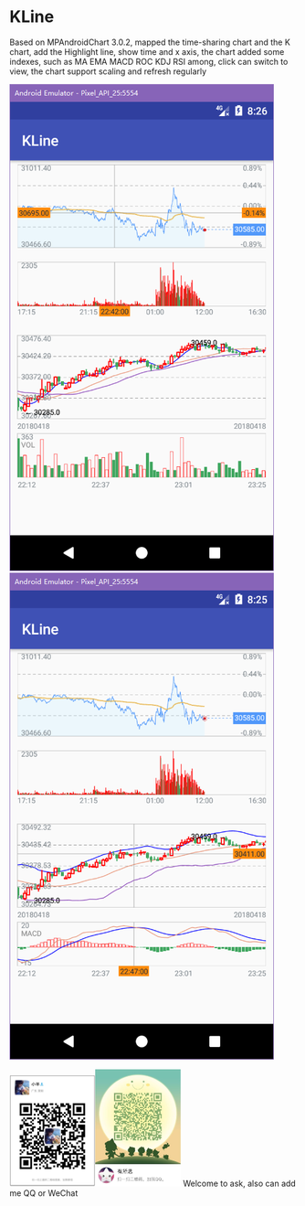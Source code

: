 # KLine
Based on MPAndroidChart 3.0.2, mapped the time-sharing chart and the K chart, add the Highlight line, show time and x axis, the chart added some indexes, such as MA EMA MACD ROC KDJ RSI among, click can switch to view, the chart support scaling and refresh regularly

![Image text](https://raw.githubusercontent.com/chlseeky/KLine/master/Screenshots/20180422162658.png)
![Image text](https://raw.githubusercontent.com/chlseeky/KLine/master/Screenshots/20180422162514.png)


<img width="150" height="195" src="https://github.com/chlseeky/KLine/raw/master/Screenshots/IMG_4520.JPG"/><img width="150" height="205" src="https://github.com/chlseeky/KLine/raw/master/Screenshots/QQ%E5%9B%BE%E7%89%8720180422165520.jpg"/>
Welcome to ask, also can add me QQ or WeChat
